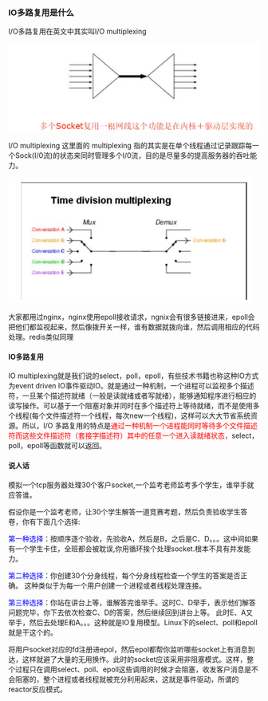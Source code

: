 ###  IO多路复用是什么

I/O多路复用在英文中其实叫I/O multiplexing

![](images/7.内核态.png)

I/O multiplexing 这里面的 multiplexing 指的其实是在单个线程通过记录跟踪每一个Sock(I/0流)的状态来同时管理多个I/0流，目的是尽量多的提高服务器的吞吐能力。

![](images/8.IO多路复用.png)

大家都用过nginx，nginx使用epoll接收请求，ngnix会有很多链接进来，epoll会把他们都监视起来，然后像拨开关一样，谁有数据就拨向谁，然后调用相应的代码处理。redis类似同理

#### IO多路复用

IO multiplexing就是我们说的select，poll，epoll，有些技术书籍也称这种IO方式为event driven IO事件驱动IO。就是通过一种机制，一个进程可以监视多个描述符，一旦某个描述符就绪（一般是读就绪或者写就绪），能够通知程序进行相应的读写操作。可以基于一个阻塞对象并同时在多个描述符上等待就绪，而不是使用多个线程(每个文件描述符一个线程，每次new一个线程)，这样可以大大节省系统资源。所以，I/O 多路复用的特点是<font color = 'red'>通过一种机制一个进程能同时等待多个文件描述符而这些文件描述符（套接字描述符）其中的任意一个进入读就绪状态，</font>select， poll，epoll等函数就可以返回。

#### 说人话

模拟一个tcp服务器处理30个客户socket,一个监考老师监考多个学生，谁举手就应答谁。

假设你是一个监考老师，让30个学生解答一道竞赛考题，然后负责验收学生答卷，你有下面几个选择:

<font color = 'blue'>第一种选择</font>：按顺序逐个验收，先验收A，然后是B，之后是C、D。。。这中间如果有一个学生卡住，全班都会被耽误,你用循环挨个处理socket.根本不具有并发能力。

<font color = 'blue'>第二种选择</font>：你创建30个分身线程，每个分身线程检查一个学生的答案是否正确。 这种类似于为每一个用户创建一个进程或者线程处理连接。

<font color = 'blue'>第三种选择</font>：你站在讲台上等，谁解答完谁举手。这时C、D举手，表示他们解答问题完毕，你下去依次检查C、D的答案，然后继续回到讲台上等。
此时E、A又举手，然后去处理E和A。。。这种就是IO复用模型。Linux下的select、poll和epoll就是干这个的。

将用户socket对应的fd注册进epol，然后epol都帮你监听哪些socket上有消息到达，这样就避了大量的无用换作。此时的socket应该采用非阻塞模式。这样，整个过程只在调用select、poll、epoll这些调用的时候才会阻塞，收发客户消息是不会阻塞的，整个进程或者线程就被充分利用起来，这就是事件驱动，所谓的reactor反应模式。















